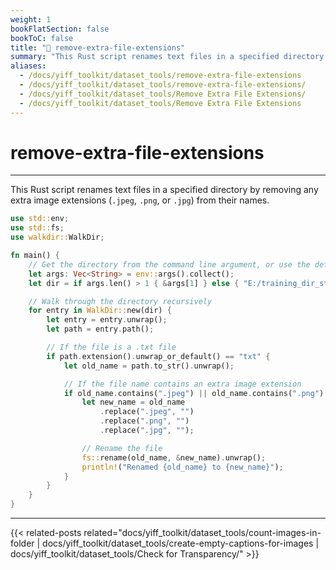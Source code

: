 ```yaml
---
weight: 1
bookFlatSection: false
bookToC: false
title: "🦀 remove-extra-file-extensions"
summary: "This Rust script renames text files in a specified directory by removing any extra image extensions (`.jpeg`, `.png`, or `.jpg`) from their names."
aliases:
  - /docs/yiff_toolkit/dataset_tools/remove-extra-file-extensions
  - /docs/yiff_toolkit/dataset_tools/remove-extra-file-extensions/
  - /docs/yiff_toolkit/dataset_tools/Remove Extra File Extensions/
  - /docs/yiff_toolkit/dataset_tools/Remove Extra File Extensions
---
```


<!--markdownlint-disable MD025 -->

# remove-extra-file-extensions

---

This Rust script renames text files in a specified directory by removing any extra image extensions (`.jpeg`, `.png`, or `.jpg`) from their names.

```rust
use std::env;
use std::fs;
use walkdir::WalkDir;

fn main() {
    // Get the directory from the command line argument, or use the default one
    let args: Vec<String> = env::args().collect();
    let dir = if args.len() > 1 { &args[1] } else { "E:/training_dir_staging" };

    // Walk through the directory recursively
    for entry in WalkDir::new(dir) {
        let entry = entry.unwrap();
        let path = entry.path();

        // If the file is a .txt file
        if path.extension().unwrap_or_default() == "txt" {
            let old_name = path.to_str().unwrap();

            // If the file name contains an extra image extension
            if old_name.contains(".jpeg") || old_name.contains(".png") || old_name.contains(".jpg") {
                let new_name = old_name
                    .replace(".jpeg", "")
                    .replace(".png", "")
                    .replace(".jpg", "");

                // Rename the file
                fs::rename(old_name, &new_name).unwrap();
                println!("Renamed {old_name} to {new_name}");
            }
        }
    }
}
```

---

<!--
HUGO_SEARCH_EXCLUDE_START
-->
{{< related-posts related="docs/yiff_toolkit/dataset_tools/count-images-in-folder | docs/yiff_toolkit/dataset_tools/create-empty-captions-for-images | docs/yiff_toolkit/dataset_tools/Check for Transparency/" >}}
<!--
HUGO_SEARCH_EXCLUDE_END
-->

